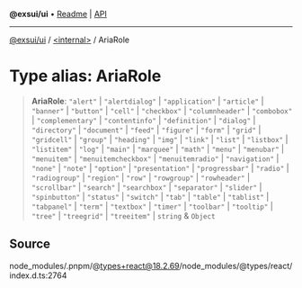 **@exsui/ui** • [Readme](../../README.md) \| [API](../../globals.md)

***

[@exsui/ui](../../README.md) / [\<internal\>](../README.md) / AriaRole

# Type alias: AriaRole

> **AriaRole**: `"alert"` \| `"alertdialog"` \| `"application"` \| `"article"` \| `"banner"` \| `"button"` \| `"cell"` \| `"checkbox"` \| `"columnheader"` \| `"combobox"` \| `"complementary"` \| `"contentinfo"` \| `"definition"` \| `"dialog"` \| `"directory"` \| `"document"` \| `"feed"` \| `"figure"` \| `"form"` \| `"grid"` \| `"gridcell"` \| `"group"` \| `"heading"` \| `"img"` \| `"link"` \| `"list"` \| `"listbox"` \| `"listitem"` \| `"log"` \| `"main"` \| `"marquee"` \| `"math"` \| `"menu"` \| `"menubar"` \| `"menuitem"` \| `"menuitemcheckbox"` \| `"menuitemradio"` \| `"navigation"` \| `"none"` \| `"note"` \| `"option"` \| `"presentation"` \| `"progressbar"` \| `"radio"` \| `"radiogroup"` \| `"region"` \| `"row"` \| `"rowgroup"` \| `"rowheader"` \| `"scrollbar"` \| `"search"` \| `"searchbox"` \| `"separator"` \| `"slider"` \| `"spinbutton"` \| `"status"` \| `"switch"` \| `"tab"` \| `"table"` \| `"tablist"` \| `"tabpanel"` \| `"term"` \| `"textbox"` \| `"timer"` \| `"toolbar"` \| `"tooltip"` \| `"tree"` \| `"treegrid"` \| `"treeitem"` \| `string` & `Object`

## Source

node\_modules/.pnpm/@types+react@18.2.69/node\_modules/@types/react/index.d.ts:2764
